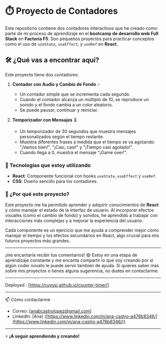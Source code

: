 # ⏱️ Proyecto de Contadores

Este repositorio contiene dos contadores interactivos que he creado como parte de mi proceso de aprendizaje en el **bootcamp de desarrollo web Full Stack** en **Factoria F5**. Son pequeños proyectos para practicar conceptos como el uso de `useState`, `useEffect`, y `useRef` en **React**.

## 🛠️ ¿Qué vas a encontrar aquí?

Este proyecto tiene dos contadores:

1. **Contador con Audio y Cambio de Fondo** 🎶
   - Un contador simple que se incrementa cada segundo.
   - Cuando el contador alcanza un múltiplo de 10, se reproduce un sonido y el fondo cambia a un color aleatorio.
   - Se puede pausar, continuar y reiniciar.

2. **Temporizador con Mensajes** ⏳
   - Un temporizador de 30 segundos que muestra mensajes personalizados según el tiempo restante.
   - Muestra diferentes frases a medida que el tiempo se va agotando: "¡Vamos bien!", "¡Casi, casi!" y "¡Tiempo casi agotado!".
   - Cuando llega a 0, muestra el mensaje "¡Game over!".

### 🔧 Tecnologías que estoy utilizando

- **React**: Componente funcional con hooks `useState`, `useEffect` y `useRef`.
- **CSS**: Diseño sencillo para los contadores.

### 🌱 ¿Por qué este proyecto?

Este proyecto me ha permitido aprender y adquirir conocimientos de **React** y cómo manejar el estado de la interfaz de usuario. Al incorporar efectos visuales (como el cambio de fondo) y sonidos, he aprendido a trabajar con interacciones más complejas y a mejorar la experiencia del usuario. 

Cada componente es un ejercicio que me ayuda a comprender mejor cómo manejar el tiempo y los efectos secundarios en React, algo crucial para mis futuros proyectos más grandes.

---

¡me encantaría recibir tus comentarios! 😄 Estoy en una etapa de aprendizaje constante y me encanta compartir lo que voy creando por si algún coder novato le puede servir tambien de ayuda. Si quieres saber más sobre mis proyectos o tienes alguna sugerencia, no dudes en contactarme.

---

Deployed : [https://cuyssi.github.io/counter-timer/]

---
📫 Cómo contactarme

- Correo: [[anabcastrolopez@gmail.com](mailto:anabcastrolopez@gmail.com)]
- LinkedIn: [Ana] ([https://www.linkedin.com/in/ana-castro-a476b8346/](https://www.linkedin.com/in/ana-castro-a476b8346/))
---

⚡ **¡A seguir aprendiendo y creando!**
